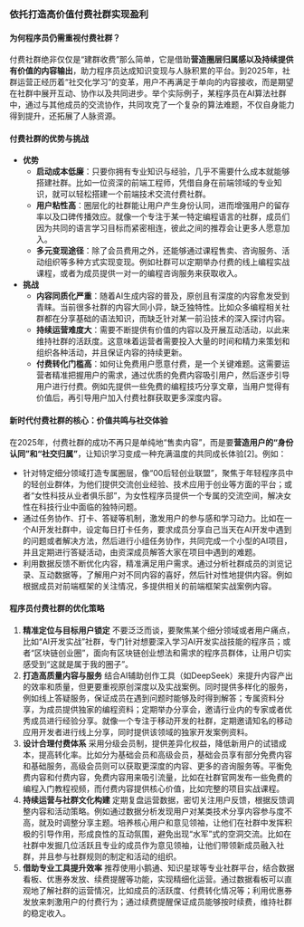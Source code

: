 ### 依托打造高价值付费社群实现盈利

#### 为何程序员仍需重视付费社群？
付费社群绝非仅仅是“建群收费”那么简单，它是借助**营造圈层归属感以及持续提供有价值的内容输出**，助力程序员达成知识变现与人脉积累的平台。到2025年，社群运营正经历着“社交化学习”的变革，用户不再满足于单向的内容接收，而是期望在社群中展开互动、协作以及共同进步。举个实际例子，某程序员在AI算法社群中，通过与其他成员的交流协作，共同攻克了一个复杂的算法难题，不仅自身能力得到提升，还拓展了人脉资源。

#### 付费社群的优势与挑战
- **优势**
    - **启动成本低廉**：只要你拥有专业知识与经验，几乎不需要什么成本就能够搭建社群。比如一位资深的前端工程师，凭借自身在前端领域的专业知识，就可以轻松搭建一个前端技术交流付费社群。
    - **用户粘性高**：圈层化的社群能让用户产生身份认同，进而增强用户的留存率以及口碑传播效应。就像一个专注于某一特定编程语言的社群，成员们因为共同的语言学习目标而紧密相连，彼此之间的推荐会让更多人愿意加入。
    - **多元变现途径**：除了会员费用之外，还能够通过课程售卖、咨询服务、活动组织等多种方式实现变现。例如社群可以定期举办付费的线上编程实战课程，或者为成员提供一对一的编程咨询服务来获取收入。
- **挑战**
    - **内容同质化严重**：随着AI生成内容的普及，原创且有深度的内容愈发受到青睐。当前很多社群的内容大同小异，缺乏独特性。比如众多编程相关社群都在分享基础的语法知识，而缺乏针对某一前沿技术的深入探讨内容。
    - **持续运营难度大**：需要不断提供有价值的内容以及开展互动活动，以此来维持社群的活跃度。这意味着运营者需要投入大量的时间和精力来策划和组织各种活动，并且保证内容的持续更新。
    - **付费转化门槛高**：如何让免费用户愿意付费，是一个关键难题。这需要运营者精准把握用户的需求，通过优质的免费内容吸引用户，然后逐步引导用户进行付费。例如先提供一些免费的编程技巧分享文章，当用户觉得有价值后，再引导用户加入付费社群获取更多深度内容。

#### 新时代付费社群的核心：价值共鸣与社交体验
在2025年，付费社群的成功不再只是单纯地“售卖内容”，而是要**营造用户的“身份认同”和“社交归属”**，让知识学习变成一种充满温度的共同成长体验[2]。例如：
- 针对特定细分领域打造专属圈层，像“00后轻创业联盟”，聚焦于年轻程序员中的轻创业群体，为他们提供交流创业经验、技术应用于创业等方面的平台；或者“女性科技从业者俱乐部”，为女性程序员提供一个专属的交流空间，解决女性在科技行业中面临的独特问题。
- 通过任务协作、打卡、答疑等机制，激发用户的参与感和学习动力。比如在一个AI开发社群中，设定每日打卡任务，要求成员分享自己当天在AI开发中遇到的问题或者解决方法，然后进行小组任务协作，共同完成一个小型的AI项目，并且定期进行答疑活动，由资深成员解答大家在项目中遇到的难题。
- 利用数据反馈不断优化内容，精准满足用户需求。通过分析社群成员的浏览记录、互动数据等，了解用户对不同内容的喜好，然后针对性地提供内容。例如根据成员对前端框架的关注情况，多提供相关的前端框架实战案例内容。

#### 程序员付费社群的优化策略
1. **精准定位与目标用户锁定**
不要泛泛而谈，要聚焦某个细分领域或者用户痛点，比如“AI开发实战”社群，专门针对想要深入学习AI开发实战技能的程序员；或者“区块链创业圈”，面向有区块链创业想法和需求的程序员群体，让用户切实感受到“这就是属于我的圈子”。
2. **打造高质量内容与服务**
结合AI辅助创作工具（如DeepSeek）来提升内容产出的效率和质量，但更要重视原创深度以及实战案例。同时提供多样化的服务，例如线上答疑服务，保证成员在遇到问题时能够及时得到解答；专属资料分享，为成员提供独家的编程资料；定期举办分享会，邀请行业内的专家或者优秀成员进行经验分享。就像一个专注于移动开发的社群，定期邀请知名的移动应用开发者进行线上分享，同时提供该领域的独家开发案例资料。
3. **设计合理付费体系**
采用分级会员制，提供差异化权益，降低新用户的试错成本，提高转化率。比如分为基础会员和高级会员，基础会员享有部分免费内容和基础服务，高级会员则可以获取更深度的内容、更多的咨询服务等。平衡免费内容和付费内容，免费内容用来吸引流量，比如在社群官网发布一些免费的编程入门教程视频，而付费内容提供核心价值，比如完整的项目实战课程。
4. **持续运营与社群文化构建**
定期复盘运营数据，密切关注用户反馈，根据反馈调整内容和活动策略。例如通过数据分析发现用户对某类技术分享内容参与度不高，就及时调整分享主题。培养核心用户和意见领袖，让他们在社群中发挥积极的引导作用，形成良性的互动氛围，避免出现“水军”式的空洞交流。比如在社群中发掘几位活跃且专业的成员作为意见领袖，让他们带领新成员融入社群，并且参与社群规则的制定和活动的组织。
5. **借助专业工具提升效率**
推荐使用小鹅通、知识星球等专业社群平台，结合数据看板、优惠券发放、续费提醒等功能，实现精细化运营。通过数据看板可以直观地了解社群的运营情况，比如成员的活跃度、付费转化情况等；利用优惠券发放来刺激用户的付费行为；通过续费提醒保证成员能够按时续费，维持社群的稳定收入。 